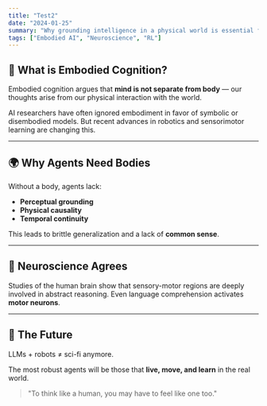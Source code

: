 ```yaml
---
title: "Test2"
date: "2024-01-25"
summary: "Why grounding intelligence in a physical world is essential for the next generation of agents."
tags: ["Embodied AI", "Neuroscience", "RL"]
---
```


## 🤖 What is Embodied Cognition?

Embodied cognition argues that **mind is not separate from body** — our thoughts arise from our physical interaction with the world.

AI researchers have often ignored embodiment in favor of symbolic or disembodied models. But recent advances in robotics and sensorimotor learning are changing this.

---

## 🌍 Why Agents Need Bodies

Without a body, agents lack:

- **Perceptual grounding**  
- **Physical causality**  
- **Temporal continuity**  

This leads to brittle generalization and a lack of **common sense**.

---

## 🔬 Neuroscience Agrees

Studies of the human brain show that sensory-motor regions are deeply involved in abstract reasoning. Even language comprehension activates **motor neurons**.

---

## 🧭 The Future

LLMs + robots ≠ sci-fi anymore.

The most robust agents will be those that **live, move, and learn** in the real world.

> "To think like a human, you may have to feel like one too."
